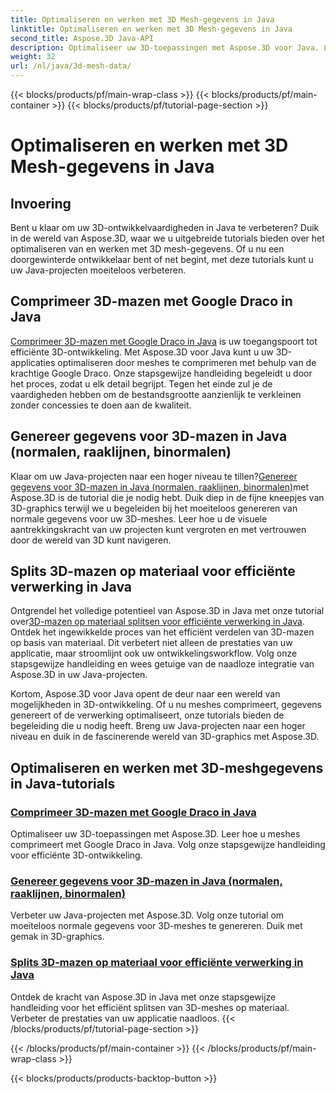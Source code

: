 ```yaml
---
title: Optimaliseren en werken met 3D Mesh-gegevens in Java
linktitle: Optimaliseren en werken met 3D Mesh-gegevens in Java
second_title: Aspose.3D Java-API
description: Optimaliseer uw 3D-toepassingen met Aspose.3D voor Java. Leer meshes comprimeren met Google Draco, mesh-gegevens genereren en 3D-meshes efficiënt op materiaal verwerken.
weight: 32
url: /nl/java/3d-mesh-data/
---
```


{{< blocks/products/pf/main-wrap-class >}}
{{< blocks/products/pf/main-container >}}
{{< blocks/products/pf/tutorial-page-section >}}

# Optimaliseren en werken met 3D Mesh-gegevens in Java

## Invoering

Bent u klaar om uw 3D-ontwikkelvaardigheden in Java te verbeteren? Duik in de wereld van Aspose.3D, waar we u uitgebreide tutorials bieden over het optimaliseren van en werken met 3D mesh-gegevens. Of u nu een doorgewinterde ontwikkelaar bent of net begint, met deze tutorials kunt u uw Java-projecten moeiteloos verbeteren.

## Comprimeer 3D-mazen met Google Draco in Java

[Comprimeer 3D-mazen met Google Draco in Java](./compress-meshes-google-draco/) is uw toegangspoort tot efficiënte 3D-ontwikkeling. Met Aspose.3D voor Java kunt u uw 3D-applicaties optimaliseren door meshes te comprimeren met behulp van de krachtige Google Draco. Onze stapsgewijze handleiding begeleidt u door het proces, zodat u elk detail begrijpt. Tegen het einde zul je de vaardigheden hebben om de bestandsgrootte aanzienlijk te verkleinen zonder concessies te doen aan de kwaliteit.

## Genereer gegevens voor 3D-mazen in Java (normalen, raaklijnen, binormalen)

 Klaar om uw Java-projecten naar een hoger niveau te tillen?[Genereer gegevens voor 3D-mazen in Java (normalen, raaklijnen, binormalen)](./generate-mesh-data/)met Aspose.3D is de tutorial die je nodig hebt. Duik diep in de fijne kneepjes van 3D-graphics terwijl we u begeleiden bij het moeiteloos genereren van normale gegevens voor uw 3D-meshes. Leer hoe u de visuele aantrekkingskracht van uw projecten kunt vergroten en met vertrouwen door de wereld van 3D kunt navigeren.

## Splits 3D-mazen op materiaal voor efficiënte verwerking in Java

 Ontgrendel het volledige potentieel van Aspose.3D in Java met onze tutorial over[3D-mazen op materiaal splitsen voor efficiënte verwerking in Java](./split-meshes-by-material/). Ontdek het ingewikkelde proces van het efficiënt verdelen van 3D-mazen op basis van materiaal. Dit verbetert niet alleen de prestaties van uw applicatie, maar stroomlijnt ook uw ontwikkelingsworkflow. Volg onze stapsgewijze handleiding en wees getuige van de naadloze integratie van Aspose.3D in uw Java-projecten.

Kortom, Aspose.3D voor Java opent de deur naar een wereld van mogelijkheden in 3D-ontwikkeling. Of u nu meshes comprimeert, gegevens genereert of de verwerking optimaliseert, onze tutorials bieden de begeleiding die u nodig heeft. Breng uw Java-projecten naar een hoger niveau en duik in de fascinerende wereld van 3D-graphics met Aspose.3D.
## Optimaliseren en werken met 3D-meshgegevens in Java-tutorials
### [Comprimeer 3D-mazen met Google Draco in Java](./compress-meshes-google-draco/)
Optimaliseer uw 3D-toepassingen met Aspose.3D. Leer hoe u meshes comprimeert met Google Draco in Java. Volg onze stapsgewijze handleiding voor efficiënte 3D-ontwikkeling.
### [Genereer gegevens voor 3D-mazen in Java (normalen, raaklijnen, binormalen)](./generate-mesh-data/)
Verbeter uw Java-projecten met Aspose.3D. Volg onze tutorial om moeiteloos normale gegevens voor 3D-meshes te genereren. Duik met gemak in 3D-graphics.
### [Splits 3D-mazen op materiaal voor efficiënte verwerking in Java](./split-meshes-by-material/)
Ontdek de kracht van Aspose.3D in Java met onze stapsgewijze handleiding voor het efficiënt splitsen van 3D-meshes op materiaal. Verbeter de prestaties van uw applicatie naadloos.
{{< /blocks/products/pf/tutorial-page-section >}}

{{< /blocks/products/pf/main-container >}}
{{< /blocks/products/pf/main-wrap-class >}}

{{< blocks/products/products-backtop-button >}}
